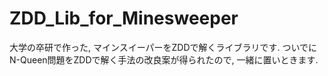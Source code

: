 # ZDD_Lib_for_Minesweeper

大学の卒研で作った, マインスイーパーをZDDで解くライブラリです.
ついでにN-Queen問題をZDDで解く手法の改良案が得られたので, 一緒に置いときます.
